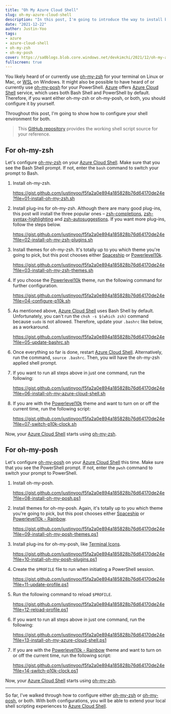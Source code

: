 ```yaml
---
title: "Oh My Azure Cloud Shell"
slug: oh-my-azure-cloud-shell
description: "In this post, I'm going to introduce the way to install both oh-my-zsh and oh-my-posh onto Azure Cloud Shell."
date: "2021-12-22"
author: Justin-Yoo
tags:
- azure
- azure-cloud-shell
- oh-my-zsh
- oh-my-posh
cover: https://sa0blogs.blob.core.windows.net/devkimchi/2021/12/oh-my-azure-cloud-shell-00.png
fullscreen: true
---
```


You likely heard of or currently use [oh-my-zsh][om zsh] for your terminal on Linux or Mac, or [WSL][wsl] on Windows. It might also be possible to have heard of or currently use [oh-my-posh][om posh] for your PowerShell. [Azure][az] offers [Azure Cloud Shell][az csh] service, which uses both Bash Shell and PowerShell by default. Therefore, if you want either oh-my-zsh or oh-my-posh, or both, you should configure it by yourself.

Throughout this post, I'm going to show how to configure your shell environment for both.

> This [GitHub repository][gh sample] provides the working shell script source for your reference.


## For oh-my-zsh ##

Let's configure [oh-my-zsh][om zsh] on your [Azure Cloud Shell][az csh]. Make sure that you see the Bash Shell prompt. If not, enter the `bash` command to switch your prompt to Bash.

1. Install oh-my-zsh.

    https://gist.github.com/justinyoo/f5fa2a0e894a185828b76d64170de24e?file=01-install-oh-my-zsh.sh

2. Install plug-ins for oh-my-zsh. Although there are many good plug-ins, this post will install the three popular ones &ndash; [zsh-completions][om zsh plugins zsh-completions], [zsh-syntax-highlighting][om zsh plugins zsh-syntax-highlighting] and [zsh-autosuggestions][om zsh plugins zsh-autosuggestions]. If you want more plug-ins, follow the steps below.

    https://gist.github.com/justinyoo/f5fa2a0e894a185828b76d64170de24e?file=02-install-oh-my-zsh-plugins.sh

3. Install themes for oh-my-zsh. It's totally up to you which theme you're going to pick, but this post chooses either [Spaceship][om zsh themes spaceship] or [Powerlevel10k][om zsh themes p10k].

    https://gist.github.com/justinyoo/f5fa2a0e894a185828b76d64170de24e?file=03-install-oh-my-zsh-themes.sh

4. If you choose the [Powerlevel10k][om zsh themes p10k] theme, run the following command for further configuration.

    https://gist.github.com/justinyoo/f5fa2a0e894a185828b76d64170de24e?file=04-configure-p10k.sh

5. As mentioned above, [Azure Cloud Shell][az csh] uses Bash Shell by default. Unfortunately, you can't run the `chsh -s $(which zsh)` command because `sudo` is not allowed. Therefore, update your `.bashrc` like below, as a workaround.

    https://gist.github.com/justinyoo/f5fa2a0e894a185828b76d64170de24e?file=05-update-bashrc.sh

6. Once everything so far is done, restart [Azure Cloud Shell][az csh]. Alternatively, run the command, `source .bashrc`. Then, you will have the oh-my-zsh applied shell prompt.

7. If you want to run all steps above in just one command, run the following:

    https://gist.github.com/justinyoo/f5fa2a0e894a185828b76d64170de24e?file=06-install-oh-my-azure-cloud-shell.sh

8. If you are with the [Powerlevel10k][om zsh themes p10k] theme and want to turn on or off the current time, run the following script:

    https://gist.github.com/justinyoo/f5fa2a0e894a185828b76d64170de24e?file=07-switch-p10k-clock.sh

Now, your [Azure Cloud Shell][az csh] starts using [oh-my-zsh][om zsh].


## For oh-my-posh ##

Let's configure [oh-my-posh][om posh] on your [Azure Cloud Shell][az csh] this time. Make sure that you see the PowerShell prompt. If not, enter the `pwsh` command to switch your prompt to PowerShell.

1. Install oh-my-posh.

    https://gist.github.com/justinyoo/f5fa2a0e894a185828b76d64170de24e?file=08-install-oh-my-posh.ps1

2. Install themes for oh-my-posh. Again, it's totally up to you which theme you're going to pick, but this post chooses either [Spaceship][om posh themes spaceship] or [Powerlevel10k - Rainbow][om posh themes p10k].

    https://gist.github.com/justinyoo/f5fa2a0e894a185828b76d64170de24e?file=09-install-oh-my-posh-themes.ps1

3. Install plug-ins for oh-my-posh, like [Terminal Icons][om posh plugins terminal-icons].

    https://gist.github.com/justinyoo/f5fa2a0e894a185828b76d64170de24e?file=10-install-oh-my-posh-plugins.ps1

4. Create the `$PROFILE` file to run when initiating a PowerShell session.

    https://gist.github.com/justinyoo/f5fa2a0e894a185828b76d64170de24e?file=11-update-profile.ps1

5. Run the following command to reload `$PROFILE`.

    https://gist.github.com/justinyoo/f5fa2a0e894a185828b76d64170de24e?file=12-reload-profile.ps1

6. If you want to run all steps above in just one command, run the following:

    https://gist.github.com/justinyoo/f5fa2a0e894a185828b76d64170de24e?file=13-install-oh-my-azure-cloud-shell.ps1

7. If you are with the [Powerlevel10k - Rainbow][om posh themes p10k] theme and want to turn on or off the current time, run the following script:

    https://gist.github.com/justinyoo/f5fa2a0e894a185828b76d64170de24e?file=14-switch-p10k-clock.ps1

Now, your [Azure Cloud Shell][az csh] starts using [oh-my-zsh][om posh].

---

So far, I've walked through how to configure either [oh-my-zsh][om zsh] or [oh-my-posh][om posh], or both. With both configurations, you will be able to extend your local shell scripting experiences to [Azure Cloud Shell][az csh].


[gh sample]: https://github.com/justinyoo/oh-my-azure-cloud-shell

[wsl]: https://docs.microsoft.com/windows/wsl/about?WT.mc_id=dotnet-52663-juyoo

[om zsh]: https://github.com/ohmyzsh/ohmyzsh
[om zsh plugins zsh-completions]: https://github.com/zsh-users/zsh-completions
[om zsh plugins zsh-syntax-highlighting]: https://github.com/zsh-users/zsh-syntax-highlighting
[om zsh plugins zsh-autosuggestions]: https://github.com/zsh-users/zsh-autosuggestions
[om zsh themes spaceship]: https://github.com/spaceship-prompt/spaceship-prompt
[om zsh themes p10k]: https://github.com/romkatv/powerlevel10k

[om posh]: https://ohmyposh.dev/
[om posh plugins terminal-icons]: https://github.com/devblackops/Terminal-Icons
[om posh themes spaceship]: https://ohmyposh.dev/docs/themes#spaceship
[om posh themes p10k]: https://ohmyposh.dev/docs/themes#powerlevel10k_rainbow

[az]: https://azure.microsoft.com/?WT.mc_id=dotnet-52663-juyoo
[az csh]: https://docs.microsoft.com/azure/cloud-shell/overview?WT.mc_id=dotnet-52663-juyoo
